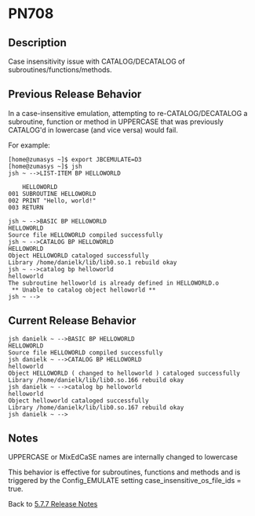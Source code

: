 # PN708

<PageHeader />

## Description

Case insensitivity issue with CATALOG/DECATALOG of subroutines/functions/methods.  

## Previous Release Behavior

In a case-insensitive emulation, attempting to re-CATALOG/DECATALOG a subroutine, function or method in UPPERCASE that was previously CATALOG'd in lowercase (and vice versa) would fail.

For example:

```
[home@zumasys ~]$ export JBCEMULATE=D3
[home@zumasys ~]$ jsh
jsh ~ -->LIST-ITEM BP HELLOWORLD

    HELLOWORLD
001 SUBROUTINE HELLOWORLD
002 PRINT "Hello, world!"
003 RETURN

jsh ~ -->BASIC BP HELLOWORLD
HELLOWORLD
Source file HELLOWORLD compiled successfully
jsh ~ -->CATALOG BP HELLOWORLD
HELLOWORLD
Object HELLOWORLD cataloged successfully
Library /home/danielk/lib/lib0.so.1 rebuild okay
jsh ~ -->catalog bp helloworld
helloworld
The subroutine helloworld is already defined in HELLOWORLD.o
 ** Unable to catalog object helloworld **
jsh ~ -->
```

## Current Release Behavior

```
jsh danielk ~ -->BASIC BP HELLOWORLD
HELLOWORLD
Source file HELLOWORLD compiled successfully
jsh danielk ~ -->CATALOG BP HELLOWORLD
helloworld
Object HELLOWORLD ( changed to helloworld ) cataloged successfully
Library /home/danielk/lib/lib0.so.166 rebuild okay
jsh danielk ~ -->catalog bp helloworld
helloworld
Object helloworld cataloged successfully
Library /home/danielk/lib/lib0.so.167 rebuild okay
jsh danielk ~ -->
```

## Notes

UPPERCASE or MixEdCaSE names are internally changed to lowercase

This behavior is effective for subroutines, functions and methods and is triggered by the Config_EMULATE setting case_insensitive_os_file_ids = true.

Back to [5.7.7 Release Notes](../jbase-5.7.7-release-notes/README.md)
  
<PageFooter />
